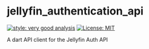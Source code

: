 # jellyfin_authentication_api

[![style: very good analysis][very_good_analysis_badge]][very_good_analysis_link]
[![License: MIT][license_badge]][license_link]

A dart API client for the Jellyfin Auth API

[license_badge]: https://img.shields.io/badge/license-MIT-blue.svg
[license_link]: https://opensource.org/licenses/MIT
[very_good_analysis_badge]: https://img.shields.io/badge/style-very_good_analysis-B22C89.svg
[very_good_analysis_link]: https://pub.dev/packages/very_good_analysis